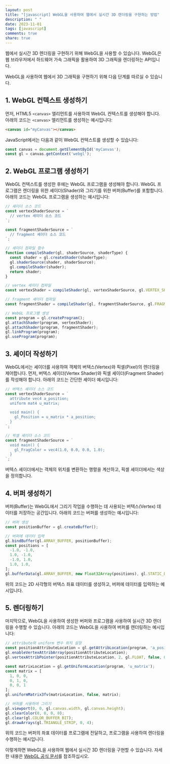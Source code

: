 ```yaml
---
layout: post
title: "[javascript] WebGL을 사용하여 웹에서 실시간 3D 렌더링을 구현하는 방법"
description: " "
date: 2023-11-01
tags: [javascript]
comments: true
share: true
---
```


웹에서 실시간 3D 렌더링을 구현하기 위해 WebGL을 사용할 수 있습니다. WebGL은 웹 브라우저에서 하드웨어 가속 그래픽을 활용하여 3D 그래픽을 렌더링하는 API입니다. 

WebGL을 사용하여 웹에서 3D 그래픽을 구현하기 위해 다음 단계를 따르실 수 있습니다.

## 1. WebGL 컨텍스트 생성하기
먼저, HTML5 ```<canvas>``` 엘리먼트를 사용하여 WebGL 컨텍스트를 생성해야 합니다. 아래의 코드는 ```<canvas>``` 엘리먼트를 생성하는 예시입니다:

```html
<canvas id="myCanvas"></canvas>
```

JavaScript에서는 다음과 같이 WebGL 컨텍스트를 생성할 수 있습니다:

```javascript
const canvas = document.getElementById('myCanvas');
const gl = canvas.getContext('webgl');
```

## 2. WebGL 프로그램 생성하기
WebGL 컨텍스트를 생성한 후에는 WebGL 프로그램을 생성해야 합니다. WebGL 프로그램은 렌더링을 위한 셰이더(Shader)와 그리기를 위한 버퍼(Buffer)를 포함합니다. 아래의 코드는 WebGL 프로그램을 생성하는 예시입니다:

```javascript
// 셰이더 소스 코드
const vertexShaderSource = `
  // vertex 셰이더 소스 코드
`;

const fragmentShaderSource = `
  // fragment 셰이더 소스 코드
`;

// 셰이더 컴파일 함수
function compileShader(gl, shaderSource, shaderType) {
  const shader = gl.createShader(shaderType);
  gl.shaderSource(shader, shaderSource);
  gl.compileShader(shader);
  return shader;
}

// vertex 셰이더 컴파일
const vertexShader = compileShader(gl, vertexShaderSource, gl.VERTEX_SHADER);

// fragment 셰이더 컴파일
const fragmentShader = compileShader(gl, fragmentShaderSource, gl.FRAGMENT_SHADER);

// WebGL 프로그램 생성
const program = gl.createProgram();
gl.attachShader(program, vertexShader);
gl.attachShader(program, fragmentShader);
gl.linkProgram(program);
gl.useProgram(program);
```

## 3. 셰이더 작성하기
WebGL에서는 셰이더를 사용하여 객체의 버텍스(Vertex)와 픽셀(Pixel)의 렌더링을 제어합니다. 먼저, 버텍스 셰이더(Vertex Shader)와 픽셀 셰이더(Fragment Shader)를 작성해야 합니다. 아래의 코드는 간단한 셰이더 예시입니다:

```javascript
// 버텍스 셰이더 소스 코드
const vertexShaderSource = `
  attribute vec4 a_position;
  uniform mat4 u_matrix;

  void main() {
    gl_Position = u_matrix * a_position;
  }
`;

// 픽셀 셰이더 소스 코드
const fragmentShaderSource = `
  void main() {
    gl_FragColor = vec4(1.0, 0.0, 0.0, 1.0);
  }
`;
```

버텍스 셰이더에서는 객체의 위치를 변환하는 행렬을 계산하고, 픽셀 셰이더에서는 색상을 정의합니다.

## 4. 버퍼 생성하기
버퍼(Buffer)는 WebGL에서 그리기 작업을 수행하는 데 사용되는 버텍스(Vertex) 데이터를 저장하는 공간입니다. 아래의 코드는 버퍼를 생성하는 예시입니다:

```javascript
// 버퍼 생성
const positionBuffer = gl.createBuffer();

// 버퍼에 데이터 입력
gl.bindBuffer(gl.ARRAY_BUFFER, positionBuffer);
const positions = [
  -1.0, -1.0,
  1.0, -1.0,
  -1.0, 1.0,
  1.0, 1.0,
];
gl.bufferData(gl.ARRAY_BUFFER, new Float32Array(positions), gl.STATIC_DRAW);
```

위의 코드는 2D 사각형의 버텍스 좌표 데이터를 생성하고, 버퍼에 데이터를 입력하는 예시입니다.

## 5. 렌더링하기
마지막으로, WebGL을 사용하여 생성한 버퍼와 프로그램을 사용하여 실시간 3D 렌더링을 수행할 수 있습니다. 아래의 코드는 WebGL을 사용하여 버퍼를 렌더링하는 예시입니다:

```javascript
// attribute와 uniform 변수 위치 설정
const positionAttributeLocation = gl.getAttribLocation(program, 'a_position');
gl.enableVertexAttribArray(positionAttributeLocation);
gl.vertexAttribPointer(positionAttributeLocation, 2, gl.FLOAT, false, 0, 0);

const matrixLocation = gl.getUniformLocation(program, 'u_matrix');
const matrix = [
  1, 0, 0,
  0, 1, 0,
  0, 0, 1
];
gl.uniformMatrix3fv(matrixLocation, false, matrix);

// 버퍼를 사용하여 그리기
gl.viewport(0, 0, gl.canvas.width, gl.canvas.height);
gl.clearColor(0, 0, 0, 0);
gl.clear(gl.COLOR_BUFFER_BIT);
gl.drawArrays(gl.TRIANGLE_STRIP, 0, 4);
```

위의 코드는 버퍼의 좌표 데이터를 프로그램에 전달하고, 프로그램을 사용하여 렌더링을 수행하는 예시입니다.

이렇게하면 WebGL을 사용하여 웹에서 실시간 3D 렌더링을 구현할 수 있습니다. 자세한 내용은 [WebGL 공식 문서](https://developer.mozilla.org/en-US/docs/Web/API/WebGL_API)를 참조하십시오.